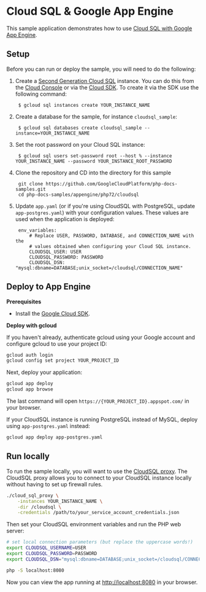 # Cloud SQL & Google App Engine

This sample application demonstrates how to use [Cloud SQL with Google App Engine](https://cloud.google.com/appengine/docs/php/cloud-sql/).

## Setup

Before you can run or deploy the sample, you will need to do the following:

1. Create a [Second Generation Cloud SQL](https://cloud.google.com/sql/docs/create-instance) instance. You can do this from the [Cloud Console](https://console.developers.google.com) or via the [Cloud SDK](https://cloud.google.com/sdk). To create it via the SDK use the following command:

        $ gcloud sql instances create YOUR_INSTANCE_NAME

1. Create a database for the sample, for instance `cloudsql_sample`:

        $ gcloud sql databases create cloudsql_sample --instance=YOUR_INSTANCE_NAME

1. Set the root password on your Cloud SQL instance:

        $ gcloud sql users set-password root --host % --instance YOUR_INSTANCE_NAME --password YOUR_INSTANCE_ROOT_PASSWORD

1. Clone the repository and CD into the directory for this sample

        git clone https://github.com/GoogleCloudPlatform/php-docs-samples.git
        cd php-docs-samples/appengine/php72/cloudsql

1. Update `app.yaml` (or if you're using CloudSQL with PostgreSQL, update `app-postgres.yaml`)
   with your configuration values. These values are used when the application is deployed:

        env_variables:
            # Replace USER, PASSWORD, DATABASE, and CONNECTION_NAME with the
            # values obtained when configuring your Cloud SQL instance.
            CLOUDSQL_USER: USER
            CLOUDSQL_PASSWORD: PASSWORD
            CLOUDSQL_DSN: "mysql:dbname=DATABASE;unix_socket=/cloudsql/CONNECTION_NAME"

## Deploy to App Engine

**Prerequisites**

- Install the [Google Cloud SDK](https://developers.google.com/cloud/sdk/).

**Deploy with gcloud**

If you haven't already, authenticate gcloud using your Google account and
configure gcloud to use your project ID:

```sh
gcloud auth login
gcloud config set project YOUR_PROJECT_ID
```

Next, deploy your application:

```sh
gcloud app deploy
gcloud app browse
```

The last command will open `https://{YOUR_PROJECT_ID}.appspot.com/`
in your browser.

If your CloudSQL instance is running PostgreSQL instead of MySQL, deploy using
`app-postgres.yaml` instead:

```sh
gcloud app deploy app-postgres.yaml
```

## Run locally

To run the sample locally, you will want to use the [CloudSQL proxy](https://cloud.google.com/sql/docs/mysql/sql-proxy#install).
The CloudSQL proxy allows you to connect to your CloudSQL instance locally without
having to set up firewall rules.

```sh
./cloud_sql_proxy \
    -instances YOUR_INSTANCE_NAME \
    -dir /cloudsql \
    -credentials /path/to/your_service_account_credentials.json
```

Then set your CloudSQL environment variables and run the PHP web server:

```sh
# set local connection parameters (but replace the uppercase words!)
export CLOUDSQL_USERNAME=USER
export CLOUDSQL_PASSWORD=PASSWORD
export CLOUDSQL_DSN="mysql:dbname=DATABASE;unix_socket=/cloudsql/CONNECTION_NAME"

php -S localhost:8080
```

Now you can view the app running at [http://localhost:8080](http://localhost:8080)
in your browser.
